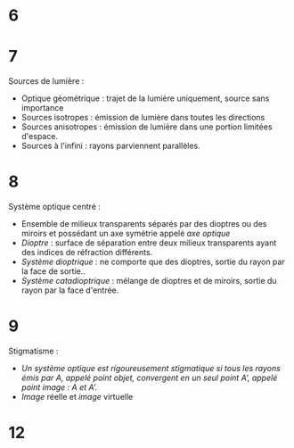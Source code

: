 
# 6
# 7
Sources de lumière :
- Optique géométrique : trajet de la lumière uniquement, source sans importance
- Sources isotropes : émission de lumière dans toutes les directions
- Sources anisotropes : émission de lumière dans une portion limitées d'espace.
- Sources à l'infini : rayons parviennent parallèles.

# 8

Système optique centré :
- Ensemble de milieux transparents séparés par des dioptres ou des miroirs et possédant un axe symétrie appelé *axe optique*
- *Dioptre* : surface de séparation entre deux milieux transparents ayant des indices de réfraction différents. 
- *Système dioptrique* : ne comporte que des dioptres, sortie du rayon par la face de sortie..
- *Système catadioptrique* : mélange de dioptres et de miroirs, sortie du rayon par la face d'entrée. 

# 9

Stigmatisme : 
- *Un système optique est rigoureusement stigmatique si tous les rayons émis par A, appelé point objet, convergent en un seul point A', appelé point image : A et A'.*
- *Image* réelle et *image* virtuelle 

# 12